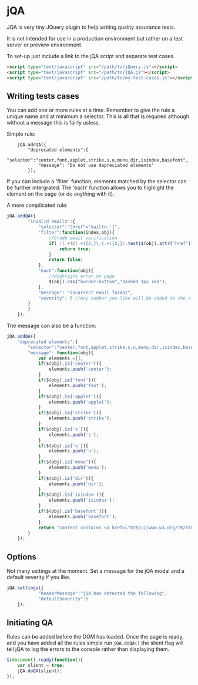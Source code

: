 jQA
===

JQA is very tiny JQuery plugin to help writing quality assurance tests.

It is not intended for use in a production environment but rather on a test server or preview environment.

To set-up just include a link to the jQA script and separate test cases.

```html
<script type="text/javascript" src="/path/to/jQuery.js"></script>
<script type="text/javascript" src="/path/to/jQA.js"></script>
<script type="text/javascript" src="/path/to/my-test-cases.js"></script>
```

Writing tests cases
-------------------

You can add one or more rules at a time. Remember to give the rule a unique name and at minimum a selector. This is all that is required although without a message this is fairly usless. 

Simple rule:

```
	jQA.addQA({
		"deprecated elements":{
			"selector":"center,font,applet,strike,s,u,menu,dir,isindex,basefont",
			"message": "Do not use depreciated elements"
		});	
```
If you can include a 'filter' function, elements matched by the selector can be further intergrated. The 'each' function allows you to highlight the element on the page (or do anything with it).

A more complicated rule:

```javascript
jQA.addQA({
		"invalid emails":{
			"selector":"[href^='mailto:']",
			"filter":function(index,obj){
				//Crude email verification
				if( /(.+)@(.+){2,}\.(.+){2,}/.test($(obj).attr("href")){
					return true;
				}
				return false;
			},
			"each":function(obj){
				//Highlight error on page
				$(obj).css("border-bottom","dashed 1px red");
			},
			"message": "incorrect email format",
			"severity": 5 //Any number you like will be added to the class on the 
		}
		}
	});
```
The message can also be a function:

```javascript
jQA.addQA({
	"deprecated elements":{
		"selector":"center,font,applet,strike,s,u,menu,dir,isindex,basefont",
		"message": function(obj){
			var elements =[];
			if($(obj).is('center')){
				elements.push('center');
			}
			if($(obj).is('font')){
				elements.push('font');
			}
			if($(obj).is('applet')){
				elements.push('applet');
			}
			if($(obj).is('strike')){
				elements.push('strike');
			}
			if($(obj).is('s')){
				elements.push('s');
			}
			if($(obj).is('u')){
				elements.push('u');
			}
			if($(obj).is('menu')){
				elements.push('menu');
			}
			if($(obj).is('dir')){
				elements.push('dir');
			}
			if($(obj).is('isindex')){
				elements.push('isindex');
			}
			if($(obj).is('basefont')){
				elements.push('basefont');
			}
			return "content contains <a href=\"http://www.w3.org/TR/html4/index/attributes.html\">deprecated elements</a>: "+ elements.join(', ');
		}
	});	
```

Options
-------

Not many settings at the moment. Set a message for the jQA modal and a default severity if you like.

```javascript
jQA.settings({
			"headerMessage":"jQA has detected the following",
			"defaultSeverity":5
	});
```


Initiating QA
-------------

Rules can be added before the DOM has loaded. Once the page is ready, and you have added all the rules simple run `jQA.doQA()` the slient flag will tell jQA to log the errors to the console rather than displaying them.

```javascript
$(document).ready(function(){
	var slient = true;
	jQA.doQA(slient);
});
```